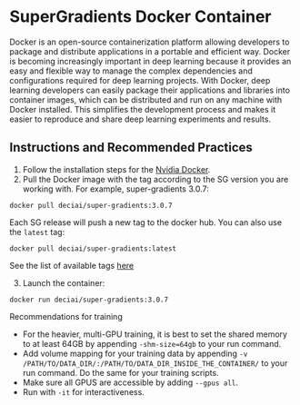 # SuperGradients Docker Container

Docker is an open-source containerization platform allowing developers to package and distribute applications in a portable and efficient way. Docker is becoming increasingly important in deep learning because it provides an easy and flexible way to manage the complex dependencies and configurations required for deep learning projects. With Docker, deep learning developers can easily package their applications and libraries into container images, which can be distributed and run on any machine with Docker installed. This simplifies the development process and makes it easier to reproduce and share deep learning experiments and results.

## Instructions and Recommended Practices

1) Follow the installation steps for the [Nvidia Docker](https://github.com/NVIDIA/nvidia-docker).
2) Pull the Docker image with the tag according to the SG version you are working with. For example, super-gradients 3.0.7:
```
docker pull deciai/super-gradients:3.0.7
```

Each SG release will push a new tag to the docker hub.
You can also use the `latest` tag:

```
docker pull deciai/super-gradients:latest
```

See the list of available tags [here](https://hub.docker.com/r/deciai/super-gradients/tags)

3) Launch the container:
```
docker run deciai/super-gradients:3.0.7
```

Recommendations for training

- For the heavier, multi-GPU training, it is best to set the shared memory to at least 64GB by appending `-shm-size=64gb` to your run command.
- Add volume mapping for your training data by appending `-v /PATH/TO/DATA_DIR/:/PATH/TO/DATA_DIR_INSIDE_THE_CONTAINER/` to your run command. Do the same for your training scripts.
- Make sure all GPUS are accessible by adding `--gpus all`.
- Run with `-it` for interactiveness.
